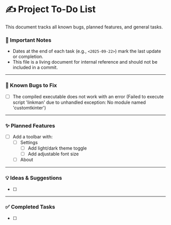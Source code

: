 # ✍️ Project To-Do List

This document tracks all known bugs, planned features, and general tasks.


### 📝 Important Notes

- Dates at the end of each task (e.g., `<2025-09-22>`) mark the last update or completion.
- This file is a living document for internal reference and should not be included in a commit.

---

### 🐛 Known Bugs to Fix

- [ ] The compiled executable does not work with an error (Failed to execute script 'linkman' due to unhandled exception:
No module named 'customtkinter')

---

### ✨ Planned Features

- [ ] Add a toolbar with:
    - [ ] Settings
        - [ ] Add light/dark theme toggle
        - [ ] Add adjustable font size
    - [ ] About

---

### 💡 Ideas & Suggestions

- [ ]

---

### ✅ Completed Tasks

- [ ] 